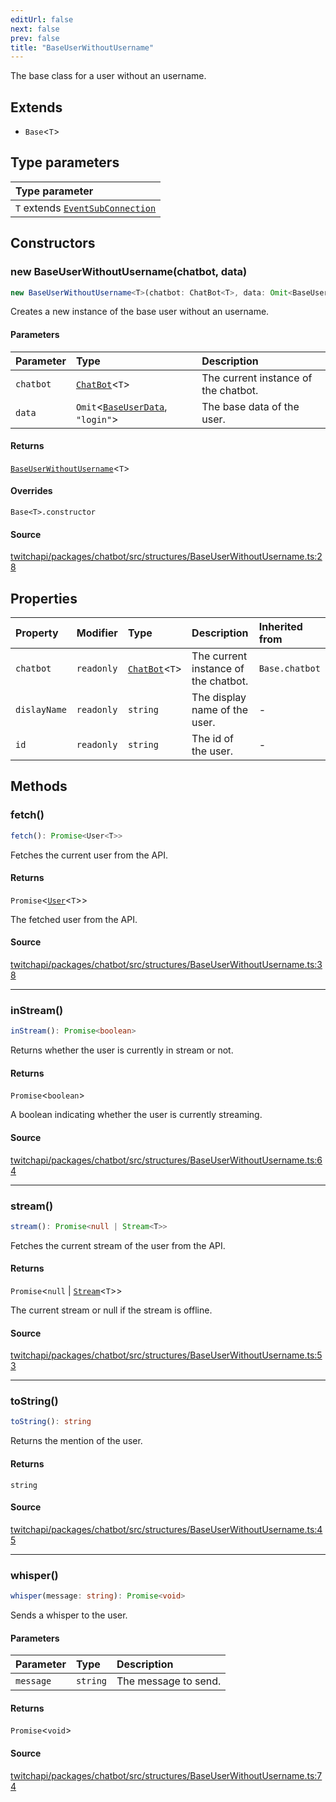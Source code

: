 ```yaml
---
editUrl: false
next: false
prev: false
title: "BaseUserWithoutUsername"
---
```


The base class for a user without an username.

## Extends

- `Base`\<`T`\>

## Type parameters

| Type parameter |
| :------ |
| `T` extends [`EventSubConnection`](/api/chatbot/enumerations/eventsubconnection/) |

## Constructors

### new BaseUserWithoutUsername(chatbot, data)

```ts
new BaseUserWithoutUsername<T>(chatbot: ChatBot<T>, data: Omit<BaseUserData, "login">): BaseUserWithoutUsername<T>
```

Creates a new instance of the base user without an username.

#### Parameters

| Parameter | Type | Description |
| :------ | :------ | :------ |
| `chatbot` | [`ChatBot`](/api/chatbot/classes/chatbot/)\<`T`\> | The current instance of the chatbot. |
| `data` | `Omit`\<[`BaseUserData`](/api/chatbot/interfaces/baseuserdata/), `"login"`\> | The base data of the user. |

#### Returns

[`BaseUserWithoutUsername`](/api/chatbot/classes/baseuserwithoutusername/)\<`T`\>

#### Overrides

`Base<T>.constructor`

#### Source

[twitchapi/packages/chatbot/src/structures/BaseUserWithoutUsername.ts:28](https://github.com/pablornc/twitchapi//blob/3baa008ac8be1133cbb9253985d5d4cd48b4e780/packages/chatbot/src/structures/BaseUserWithoutUsername.ts#L28)

## Properties

| Property | Modifier | Type | Description | Inherited from |
| :------ | :------ | :------ | :------ | :------ |
| `chatbot` | `readonly` | [`ChatBot`](/api/chatbot/classes/chatbot/)\<`T`\> | The current instance of the chatbot. | `Base.chatbot` |
| `dislayName` | `readonly` | `string` | The display name of the user. | - |
| `id` | `readonly` | `string` | The id of the user. | - |

## Methods

### fetch()

```ts
fetch(): Promise<User<T>>
```

Fetches the current user from the API.

#### Returns

`Promise`\<[`User`](/api/chatbot/classes/user/)\<`T`\>\>

The fetched user from the API.

#### Source

[twitchapi/packages/chatbot/src/structures/BaseUserWithoutUsername.ts:38](https://github.com/pablornc/twitchapi//blob/3baa008ac8be1133cbb9253985d5d4cd48b4e780/packages/chatbot/src/structures/BaseUserWithoutUsername.ts#L38)

***

### inStream()

```ts
inStream(): Promise<boolean>
```

Returns whether the user is currently in stream or not.

#### Returns

`Promise`\<`boolean`\>

A boolean indicating whether the user is currently streaming.

#### Source

[twitchapi/packages/chatbot/src/structures/BaseUserWithoutUsername.ts:64](https://github.com/pablornc/twitchapi//blob/3baa008ac8be1133cbb9253985d5d4cd48b4e780/packages/chatbot/src/structures/BaseUserWithoutUsername.ts#L64)

***

### stream()

```ts
stream(): Promise<null | Stream<T>>
```

Fetches the current stream of the user from the API.

#### Returns

`Promise`\<`null` \| [`Stream`](/api/chatbot/classes/stream/)\<`T`\>\>

The current stream or null if the stream is offline.

#### Source

[twitchapi/packages/chatbot/src/structures/BaseUserWithoutUsername.ts:53](https://github.com/pablornc/twitchapi//blob/3baa008ac8be1133cbb9253985d5d4cd48b4e780/packages/chatbot/src/structures/BaseUserWithoutUsername.ts#L53)

***

### toString()

```ts
toString(): string
```

Returns the mention of the user.

#### Returns

`string`

#### Source

[twitchapi/packages/chatbot/src/structures/BaseUserWithoutUsername.ts:45](https://github.com/pablornc/twitchapi//blob/3baa008ac8be1133cbb9253985d5d4cd48b4e780/packages/chatbot/src/structures/BaseUserWithoutUsername.ts#L45)

***

### whisper()

```ts
whisper(message: string): Promise<void>
```

Sends a whisper to the user.

#### Parameters

| Parameter | Type | Description |
| :------ | :------ | :------ |
| `message` | `string` | The message to send. |

#### Returns

`Promise`\<`void`\>

#### Source

[twitchapi/packages/chatbot/src/structures/BaseUserWithoutUsername.ts:74](https://github.com/pablornc/twitchapi//blob/3baa008ac8be1133cbb9253985d5d4cd48b4e780/packages/chatbot/src/structures/BaseUserWithoutUsername.ts#L74)
